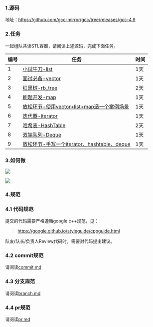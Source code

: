 ### 1.源码

地址：https://github.com/gcc-mirror/gcc/tree/releases/gcc-4.9


### 2.任务

一起组队共读STL容器，请阅读上述源码，完成下面任务。

|  编号    |   任务   |    时间  |
| ---- | ---- | ---- |
| 1 | [小试牛刀-list](https://github.com/gcc-mirror/gcc/blob/releases/gcc-9/libstdc%2B%2B-v3/include/bits/stl_list.h) | 1天 |
| 2 | [面试必备-vector](https://github.com/gcc-mirror/gcc/blob/releases/gcc-9/libstdc%2B%2B-v3/include/bits/stl_vector.h) | 1天 |
| 3 | [红黑树-rb_tree](https://github.com/gcc-mirror/gcc/blob/releases/gcc-9/libstdc%2B%2B-v3/include/bits/stl_tree.h) | 2天  |
| 4 | [刷题开发-map](https://github.com/gcc-mirror/gcc/blob/releases/gcc-9/libstdc%2B%2B-v3/include/bits/stl_map.h) | 1天 |
| 5 | [放松环节-使用vector+list+map造一个案例场景](./example/README.md) | 1天 |
| 6 | [迭代器-iterator](https://github.com/gcc-mirror/gcc/blob/releases/gcc-9/libstdc%2B%2B-v3/include/bits/stl_iterator_base_types.h) | 1天 |
| 7 | [哈希表-HashTable](https://github.com/gcc-mirror/gcc/blob/releases/gcc-9/libstdc%2B%2B-v3/include/bits/hashtable.h) | 2天 |
| 8 | [双端队列-Deque](https://github.com/gcc-mirror/gcc/blob/releases/gcc-9/libstdc%2B%2B-v3/include/bits/stl_deque.h) | 1天 |
| 9 | [放松环节-手写一个iterator、hashtable、deque]() | 1天 |

### 3.如何做



![](./img/day1.png)

![](./img/day2.png)

### 4.规范

### 4.1 代码规范

提交的代码需要严格遵循google c++规范，见：

> https://google.github.io/styleguide/cppguide.html

队友/队长/负责人Review代码时，需要对代码提出建议。

### 4.2 commit规范

请阅读[commit.md](./rules/commit.md)


### 4.3 分支规范

请阅读[branch.md](./rules/branch.md)

### 4.4 pr规范

请阅读[pr.md](./rules/pr.md)
